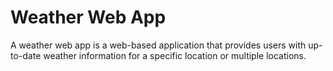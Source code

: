 # Weather Web App
 A weather web app is a web-based application that provides users with up-to-date weather information for a specific location or multiple locations. 
